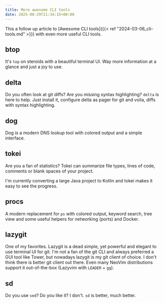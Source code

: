 ```yaml
---
title: More awesome CLI tools
date: 2025-08-29T21:34:15+00:00
---
```

This a follow up article to [Awesome CLI tools]({{\< ref "2024-03-06\_cli-tools.md" \>}}) with even more useful CLI tools. 

## btop

It's `top` on steroids with a beautiful terminal UI. Way more information at a glance and just a joy to use.

## delta

Do you often look at git diffs? Are you missing syntax highlighting? `delta` is here to help. Just install it, configure delta as pager for git and voila, diffs with syntax highlighting.

## dog

Dog is a modern DNS lookup tool with colored output and a simple interface.

## tokei

Are you a fan of statistics? Tokei can summarize file types, lines of code, comments or blank spaces of your project.

I'm currently converting a large Java project to Kotlin and tokei makes it easy to see the progress.

## procs

A modern replacement for `ps` with colored output, keyword search, tree view and some useful helpers for networking (ports) and Docker.

## lazygit

One of my favorites. Lazygit is a dead simple, yet powerful and elegant to use terminal UI for git. I'm not a fan of the git CLI and always preferred a GUI tool like Tower, but nowadays lazygit is my git client of choice. I don't think there is better git client out there. Even many NeoVim distributions support it out-of-the-box (Lazyvim with `LEADER` + `gg`).

## sd

Do you use `sed`? Do you like it? I don't. `sd` is better, much better.

